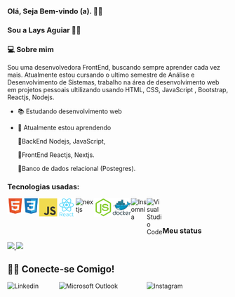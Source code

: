 ### Olá, Seja Bem-vindo (a). 🥳🎉
### Sou a Lays Aguiar 🖐🏻


### 💻 Sobre mim 

Sou uma desenvolvedora FrontEnd, buscando sempre aprender cada vez mais. Atualmente estou cursando o ultimo semestre de Análise e Desenvolvimento de Sistemas, trabalho na área de desenvolvimento web em projetos pessoais ultilizando usando HTML, CSS, JavaScript , Bootstrap, Reactjs, Nodejs.

-    📚 Estudando desenvolvimento web

-    🌱 Atualmente estou aprendendo

       📖BackEnd Nodejs, JavaScript, 

       📖FrontEnd Reactjs, Nextjs.

       📖Banco de dados relacional (Postegres).



### Tecnologias usadas:

<img align="left" alt="html5" width="36px" src="https://raw.githubusercontent.com/devicons/devicon/9c6bfdb9783cdfe1018666ed76adcfd3eab6fad6/icons/html5/html5-original.svg" alt="html5" />
<img align="left" alt="css3" width="36px" src="https://raw.githubusercontent.com/devicons/devicon/9c6bfdb9783cdfe1018666ed76adcfd3eab6fad6/icons/css3/css3-original.svg" />

<img align="left" alt="javascript" width="42px" src="https://raw.githubusercontent.com/devicons/devicon/9c6bfdb9783cdfe1018666ed76adcfd3eab6fad6/icons/javascript/javascript-original.svg" />

<img align="left" alt="react" width="42px" src="https://raw.githubusercontent.com/devicons/devicon/9c6bfdb9783cdfe1018666ed76adcfd3eab6fad6/icons/react/react-original-wordmark.svg" />

<img align="left" alt="nextjs" width="42px" src="https://cdn.worldvectorlogo.com/logos/next-js.svg" />

<img align="left" alt="nodejs" width="42px" src="https://raw.githubusercontent.com/devicons/devicon/9c6bfdb9783cdfe1018666ed76adcfd3eab6fad6/icons/nodejs/nodejs-original.svg" />
<img align="left" alt "docker" width="42px" src="https://raw.githubusercontent.com/devicons/devicon/9c6bfdb9783cdfe1018666ed76adcfd3eab6fad6/icons/docker/docker-original-wordmark.svg" />



<img align="left" alt="Insomnia" width="36px" src="https://seeklogo.com/images/I/insomnia-logo-A35E09EB19-seeklogo.com.png" />

<img align="left" alt="Visual Studio Code" width="36px" src="https://upload.wikimedia.org/wikipedia/commons/thumb/9/9a/Visual_Studio_Code_1.35_icon.svg/512px-Visual_Studio_Code_1.35_icon.svg.png" />

<br />
<br />

## 


### Meu status
<p>
<a href="https://github.com/LaysAguiar">
  <img height="120em" src="https://github-readme-stats.vercel.app/api?username=LaysAguiar&show_icons=true&theme=radical" />
  <img height="120em" src="https://github-readme-stats.vercel.app/api/top-langs/?username=LaysAguiar&theme=radical&layout=compact" />
</a>
</p>

 

##  🤝🏻 Conecte-se Comigo!

<p>
<a href="https://www.linkedin.com/in/lays-vidal-de-aguiar-4121b41b1/"><img align="left" alt="Linkedin" width="118px" src="https://img.shields.io/badge/linkedin-%230077B5.svg?style=for-the-badge&logo=linkedin&logoColor=white"/></a>
<a href="mailto:lays.vidal.de.aguiar@outlook.com"><img align="left" alt="Microsoft Outlook" width="200px" src="https://img.shields.io/badge/Microsoft_Outlook-0078D4?style=for-the-badge&logo=microsoft-outlook&logoColor=white"/></a>

<a href="https://www.instagram.com/_laysaguiar/"><img align="left" alt="Instagram" width="165px" src="https://img.shields.io/badge/<Instagram>-%23E4405F.svg?style=for-the-badge&logo=Instagram&logoColor=white"/></a>


<!--


Here are some ideas to get you started:

- 🔭 I’m currently working on ...
- 🌱 I’m currently learning ...
- 👯 I’m looking to collaborate on ...
- 🤔 I’m looking for help with ...
- 💬 Ask me about ...
- 📫 How to reach me: ...
- 😄 Pronouns: ...
- ⚡ Fun fact: ...
-->
